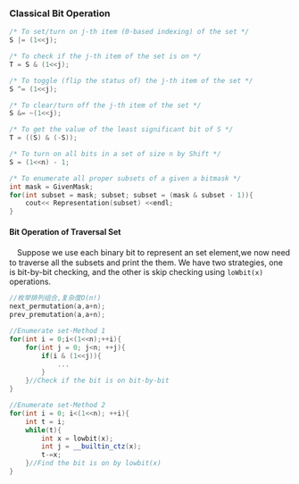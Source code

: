 
###  Classical Bit Operation
```c++
/* To set/turn on j-th item (0-based indexing) of the set */
S |= (1<<j);
```

```c++
/* To check if the j-th item of the set is on */
T = S & (1<<j);
```

```c++
/* To toggle (flip the status of) the j-th item of the set */
S ^= (1<<j);
```

```c++
/* To clear/turn off the j-th item of the set */
S &= ~(1<<j);
```

```c++
/* To get the value of the least significant bit of S */
T = ((S) & (-S));
```

```c++
/* To turn on all bits in a set of size n by Shift */
S = (1<<n) - 1;
```

```c++
/* To enumerate all proper subsets of a given a bitmask */
int mask = GivenMask;
for(int subset = mask; subset; subset = (mask & subset - 1)){
    cout<< Representation(subset) <<endl;
}
```


#### Bit Operation of Traversal Set 

　Suppose we use each binary bit to represent an set element,we now need to traverse all the subsets and print the them. We have two strategies, one is bit-by-bit checking, and the other is skip checking using `loWbit(x)` operations.

```c++
//枚举排列组合,复杂度O(n!)
next_permutation(a,a+n);
prev_premutation(a,a+n);
```

```c++
//Enumerate set-Method 1
for(int i = 0;i<(1<<n);++i){
    for(int j = 0; j<n; ++j){
        if(i & (1<<j)){
			...
        }
    }//Check if the bit is on bit-by-bit 
}
```

```c++
//Enumerate set-Method 2
for(int i = 0; i<(1<<n); ++i){
    int t = i;
    while(t){
		int x = lowbit(x);
        int j = __builtin_ctz(x);
        t-=x;
    }//Find the bit is on by lowbit(x) 
}
```
